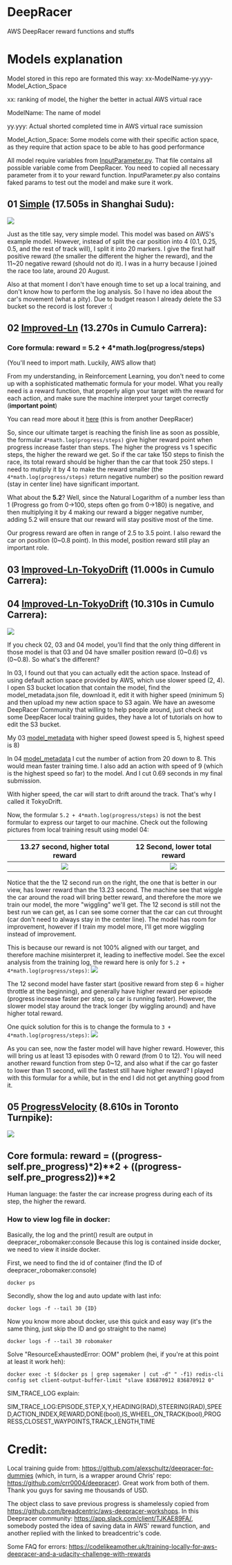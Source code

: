 # DeepRacer
AWS DeepRacer reward functions and stuffs


# Models explanation
Model stored in this repo are formated this way: xx-ModelName-yy.yyy-Model_Action_Space


xx: ranking of model, the higher the better in actual AWS virtual race

ModelName: The name of model

yy.yyy: Actual shorted completed time in AWS virtual race sumission

Model_Action_Space: Some models come with their specific action space, as they require that action space to be able to has good performance

All model require variables from [InputParameter.py](https://github.com/Usin2705/DeepRacer/blob/master/InputParameter.py). That file contains all possible variable come from DeepRacer. You need to copied all necessary parameter from it to your reward function. InputParameter.py also contains faked params to test out the model and make sure it work.

## 01 [Simple](https://github.com/Usin2705/DeepRacer/blob/master/01-Simple-17.505.py) (17.505s in Shanghai Sudu):
<img src="https://github.com/Usin2705/DeepRacer/blob/master/Leaderboard-virtual-shanghai-sudo-circuit-2019-17.505.jpg">

Just as the title say, very simple model. This model was based on AWS's example model. However, instead of split the car position into 4 (0.1, 0.25, 0.5, and the rest of track will), I split it into 20 markers. I give the first half positive reward (the smaller the different the higher the reward), and the 11~20 negative reward (should not do it). I was in a hurry because I joined the race too late, around 20 August.

Also at that moment I don't have enough time to set up a local training, and don't know how to perform the log analysis. So I have no idea about the car's movement (what a pity). Due to budget reason I already delete the S3 bucket so the record is lost forever :(

## 02 [Improved-Ln](https://github.com/Usin2705/DeepRacer/blob/master/02-Improved-Ln-13.270.py) (13.270s in Cumulo Carrera):

### Core formula: reward = 5.2 + 4*math.log(progress/steps)
(You'll need to import math. Luckily, AWS allow that)

From my understanding, in Reinforcement Learning, you don't need to come up with a sophisticated mathematic formula for your model. What you really need is a reward function, that properly align your target with the reward for each action, and make sure the machine interpret your target correctly (<b>important point</b>)

You can read more about it [here](https://github.com/scottpletcher/deepracer/blob/master/iterations/v4-SelfMotivator.md) (this is from another DeepRacer)

So, since our ultimate target is reaching the finish line as soon as possible, the formular ```4*math.log(progress/steps)``` give higher reward point when progress increase faster than steps. The higher the progress vs 1 specific steps, the higher the reward we get. So if the car take 150 steps to finish the race, its total reward should be higher than the car that took 250 steps. I need to mutiply it by 4 to make the reward smaller (the ```4*math.log(progress/steps)``` return negative number) so the position reward (stay in center line) have significant important.

What about the <b>5.2</b>? Well, since the Natural Logarithm of a number less than 1 (Progress go from 0->100, steps often go from 0->180) is negative, and then multiplying it by 4 making our reward a bigger negative number, adding 5.2 will ensure that our reward will stay positive most of the time.

Our progress reward are often in range of 2.5 to 3.5 point. I also reward the car on position (0~0.8 point). In this model, position reward still play an important role.

## 03 [Improved-Ln-TokyoDrift](https://github.com/Usin2705/DeepRacer/blob/master/03-Improved-Ln-TokyoDrift-11.000.py) (11.000s in Cumulo Carrera):
## 04 [Improved-Ln-TokyoDrift](https://github.com/Usin2705/DeepRacer/blob/master/04-Improved-Ln-TokyoDrift-10.310.py) (10.310s in Cumulo Carrera):
<img src="https://github.com/Usin2705/DeepRacer/blob/master/Leaderboard-virtual-cumulo-carrera-2019-10.310.jpg">


If you check 02, 03 and 04 model, you'll find that the only thing different in those model is that 03 and 04 have smaller position reward (0~0.6) vs (0~0.8). So what's the different?


In 03, I found out that you can actually edit the action space. Instead of using default action space provided by AWS, which use slower speed (2, 4). I open S3 bucket location that contain the model, find the model_metadata.json file, download it, edit it with higher speed (minimum 5) and then upload my new action space to S3 again. We have an awesome DeepRacer Community that willing to help people around, just check out some DeepRacer local training guides, they have a lot of tutorials on how to edit the S3 bucket.

My 03 [model_metadata](https://github.com/Usin2705/DeepRacer/blob/master/03-Improved-Ln-TokyoDrift-11.000-model_metadata.json) with higher speed (lowest speed is 5, highest speed is 8) 

In 04 [model_metadata](https://github.com/Usin2705/DeepRacer/blob/master/04-Improved-Ln-TokyoDrift-10.310-model_metadata.json)
I cut the number of action from 20 down to 8. This would mean faster training time. I also add an action with speed of 9 (which is the highest speed so far) to the model. And I cut 0.69 seconds in my final submission.

With higher speed, the car will start to drift around the track. That's why I called it TokyoDrift.

Now, the formular ```5.2 + 4*math.log(progress/steps)``` is not the best formular to express our target to our machine. Check out the following pictures from local training result using model 04:

13.27 second, higher total reward             |  12 Second, lower total reward
:-------------------------:|:-------------------------:
![](https://github.com/Usin2705/DeepRacer/blob/master/Improved-Ln-TokyoDrift-Canada-13-27s.png)  |  ![](https://github.com/Usin2705/DeepRacer/blob/master/Improved-Ln-TokyoDrift-Canada-12-00s.png)

Notice that the the 12 second run on the right, the one that is better in our view, has lower reward than the 13.23 second. The machine see that wiggle the car around the road will bring better reward, and therefore the more we train our model, the more "wiggling" we'll get. The 12 second is still not the best run we can get, as I can see some corner that the car can cut throught (car don't need to always stay in the center line). The model has room for improvement, however if I train my model more, I'll get more wiggling instead of improvement.

This is because our reward is not 100% aligned with our target, and therefore machine misinterpret it, leading to ineffective model. See the excel analysis from the training log, the reward here is only for ```5.2 + 4*math.log(progress/steps)```:
<img src=https://github.com/Usin2705/DeepRacer/blob/master/Improved-Ln-TokyoDrift-Canada-Analysis-01.png>

The 12 second model have faster start (positive reward from step 6 = higher throttle at the beginning), and generally have higher reward per episode (progress increase faster per step, so car is running faster). However, the slower model stay around the track longer (by wiggling around) and have higher total reward.

One quick solution for this is to change the formula to ```3 + 4*math.log(progress/steps)```:
<img src=https://github.com/Usin2705/DeepRacer/blob/master/Improved-Ln-TokyoDrift-Canada-Analysis-02.png>

As you can see, now the faster model will have higher reward. However, this will bring us at least 13 episodes with 0 reward (from 0 to 12). You will need another reward function from step 0~12, and also what if the car go faster to lower than 11 second, will the fastest still have higher reward? I played with this formular for a while, but in the end I did not get anything good from it.

## 05 [ProgressVelocity](https://github.com/Usin2705/DeepRacer/blob/master/05-ProgressVelocity-08.610.py) (8.610s in Toronto Turnpike):
<img src="https://github.com/Usin2705/DeepRacer/blob/master/Leaderboard-virtual-toronto-turnpike-2019-08.610.jpg">

## Core formula: reward = ((progress- self.pre_progress)*2)**2 + ((progress- self.pre_progress2))**2
Human language: the faster the car increase progress during each of its step, the higher the reward.

### How to view log file in docker:
Basically, the log and the print() result are output in deepracer_robomaker:console
Because this log is contained inside docker, we need to view it inside docker.

First, we need to find the id of container (find the ID of deepracer_robomaker:console)
```
docker ps
```

Secondly, show the log and auto update with last info:
```
docker logs -f --tail 30 {ID}
```
Now you know more about docker, use this quick and easy way (it's the same thing, just skip the ID and go straight to the name)
```
docker logs -f --tail 30 robomaker
```
Solve "ResourceExhaustedError: OOM" problem (hei, if you're at this point at least it work heh):
```
docker exec -t $(docker ps | grep sagemaker | cut -d" " -f1) redis-cli config set client-output-buffer-limit "slave 836870912 836870912 0"
```

SIM_TRACE_LOG explain:

SIM_TRACE_LOG:EPISODE,STEP,X,Y,HEADING(RAD),STEERING(RAD),SPEED,ACTION_INDEX,REWARD,DONE(bool),IS_WHEEL_ON_TRACK(bool),PROGRESS,CLOSEST_WAYPOINTS,TRACK_LENGTH,TIME


  
# Credit:
  
Local training guide from: https://github.com/alexschultz/deepracer-for-dummies (which, in turn, is a wrapper around Chris' repo: https://github.com/crr0004/deepracer). Great work from both of them. Thank you guys for saving me thousands of USD.
  
  
The object class to save previous progress is shamelessly copied from https://github.com/breadcentric/aws-deepracer-workshops.  In this Deepracer community: https://app.slack.com/client/TJKAE89FA/, somebody posted the idea of saving data in AWS' reward function, and another replied with the linked to breadcentric's code. 


Some FAQ for errors: https://codelikeamother.uk/training-locally-for-aws-deepracer-and-a-udacity-challenge-with-rewards
